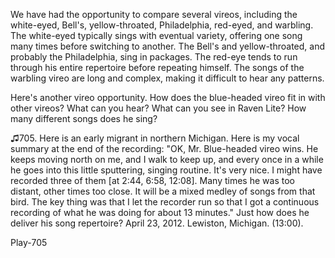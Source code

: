 We have had the opportunity to compare several vireos, including the
white-eyed, Bell's, yellow-throated, Philadelphia, red-eyed, and
warbling. The white-eyed typically sings with eventual variety, offering
one song many times before switching to another. The Bell's and
yellow-throated, and probably the Philadelphia, sing in packages. The
red-eye tends to run through his entire repertoire before repeating
himself. The songs of the warbling vireo are long and complex, making it
difficult to hear any patterns.

Here's another vireo opportunity. How does the blue-headed vireo fit in
with other vireos? What can you hear? What can you see in Raven Lite?
How many different songs does he sing?

♫705. Here is an early migrant in northern Michigan. Here is my vocal
summary at the end of the recording: "OK, Mr. Blue-headed vireo wins. He
keeps moving north on me, and I walk to keep up, and every once in a
while he goes into this little sputtering, singing routine. It's very
nice. I might have recorded three of them \[at 2:44, 6:58, 12:08\]. Many
times he was too distant, other times too close. It will be a mixed
medley of songs from that bird. The key thing was that I let the
recorder run so that I got a continuous recording of what he was doing
for about 13 minutes." Just how does he deliver his song repertoire?
April 23, 2012. Lewiston, Michigan. (13:00).

Play-705
